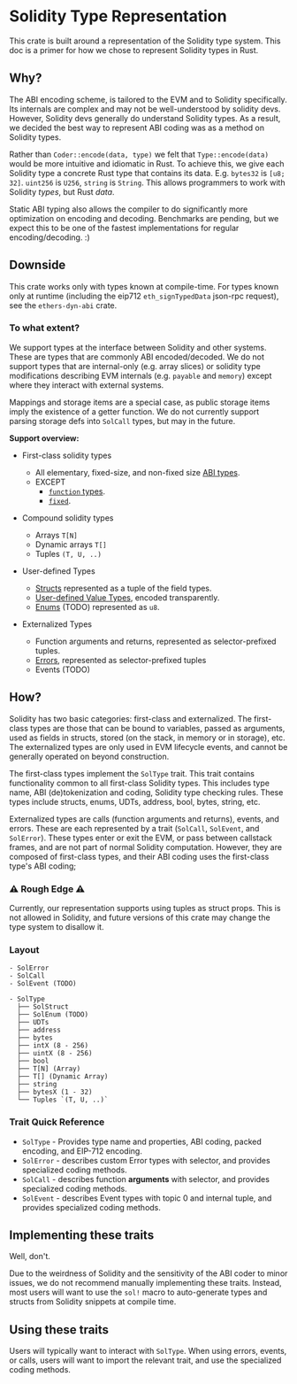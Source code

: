 # Solidity Type Representation

This crate is built around a representation of the Solidity type system. This doc is a primer for how we chose to represent Solidity types in Rust.

## Why?

The ABI encoding scheme, is tailored to the EVM and to Solidity specifically.
Its internals are complex and may not be well-understood by solidity devs.
However, Solidity devs generally do understand Solidity types. As a result, we
decided the best way to represent ABI coding was as a method on Solidity types.

Rather than `Coder::encode(data, type)` we felt that `Type::encode(data)` would
be more intuitive and idiomatic in Rust. To achieve this, we give each Solidity
type a concrete Rust type that contains its data. E.g. `bytes32` is `[u8; 32]`.
`uint256` is `U256`, `string` is `String`. This allows programmers to work with
Solidity _types_, but Rust _data_.

Static ABI typing also allows the compiler to do significantly more
optimization on encoding and decoding. Benchmarks are pending, but we expect
this to be one of the fastest implementations for regular encoding/decoding. :)

## Downside

This crate works only with types known at compile-time. For types known only at
runtime (including the eip712 `eth_signTypedData` json-rpc request), see the
`ethers-dyn-abi` crate.

### To what extent?

We support types at the interface between Solidity and other systems. These are
types that are commonly ABI encoded/decoded. We do not support types that are
internal-only (e.g. array slices) or solidity type modifications describing EVM
internals (e.g. `payable` and `memory`) except where they interact with
external systems.

Mappings and storage items are a special case, as public storage items imply
the existence of a getter function. We do not currently support parsing storage
defs into `SolCall` types, but may in the future.

**Support overview:**

- First-class solidity types

  - All elementary, fixed-size, and non-fixed size
    [ABI types](https://docs.soliditylang.org/en/latest/abi-spec.html#types).
  - EXCEPT
    - [`function` types](https://docs.soliditylang.org/en/v0.8.17/types.html#function-types).
    - [`fixed`](https://docs.soliditylang.org/en/v0.8.17/types.html#fixed-point-numbers).

- Compound solidity types

  - Arrays `T[N]`
  - Dynamic arrays `T[]`
  - Tuples `(T, U, ..)`

- User-defined Types

  - [Structs](https://solidity-by-example.org/structs/) represented as a tuple
    of the field types.
  - [User-defined Value Types](https://blog.soliditylang.org/2021/09/27/user-defined-value-types/), encoded transparently.
  - [Enums](https://docs.soliditylang.org/en/v0.8.17/types.html#enums) (TODO)
    represented as `u8`.

- Externalized Types
  - Function arguments and returns, represented as selector-prefixed tuples.
  - [Errors](https://blog.soliditylang.org/2021/04/21/custom-errors/),
    represented as selector-prefixed tuples
  - Events (TODO)

## How?

Solidity has two basic categories: first-class and externalized. The
first-class types are those that can be bound to variables, passed as
arguments, used as fields in structs, stored (on the stack, in memory or in
storage), etc. The externalized types are only used in EVM lifecycle events,
and cannot be generally operated on beyond construction.

The first-class types implement the `SolType` trait. This trait contains
functionality common to all first-class Solidity types. This includes type
name, ABI (de)tokenization and coding, Solidity type checking rules. These
types include structs, enums, UDTs, address, bool, bytes, string, etc.

Externalized types are calls (function arguments and returns), events, and
errors. These are each represented by a trait (`SolCall`, `SolEvent`, and
`SolError`). These types enter or exit the EVM, or pass between callstack
frames, and are not part of normal Solidity computation. However, they are
composed of first-class types, and their ABI coding uses the first-class type's
ABI coding;

### ⚠️ Rough Edge ⚠️

Currently, our representation supports using tuples as struct props. This is
not allowed in Solidity, and future versions of this crate may change the type
system to disallow it.

### Layout

```
- SolError
- SolCall
- SolEvent (TODO)

- SolType
  ├── SolStruct
  ├── SolEnum (TODO)
  ├── UDTs
  ├── address
  ├── bytes
  ├── intX (8 - 256)
  ├── uintX (8 - 256)
  ├── bool
  ├── T[N] (Array)
  ├── T[] (Dynamic Array)
  ├── string
  ├── bytesX (1 - 32)
  └── Tuples `(T, U, ..)`
```

### Trait Quick Reference

- `SolType` - Provides type name and properties, ABI coding, packed encoding,
  and EIP-712 encoding.
- `SolError` - describes custom Error types with selector, and provides
  specialized coding methods.
- `SolCall` - describes function **arguments** with selector, and provides
  specialized coding methods.
- `SolEvent` - describes Event types with topic 0 and internal tuple, and
  provides specialized coding methods.

## Implementing these traits

Well, don't.

Due to the weirdness of Solidity and the sensitivity of the ABI coder to minor
issues, we do not recommend manually implementing these traits. Instead, most
users will want to use the `sol!` macro to auto-generate types and structs from
Solidity snippets at compile time.

## Using these traits

Users will typically want to interact with `SolType`. When using errors,
events, or calls, users will want to import the relevant trait, and use the
specialized coding methods.
